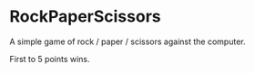 # RockPaperScissors

A simple game of rock / paper / scissors against
the computer.

First to 5 points wins.